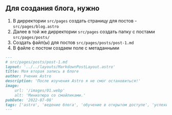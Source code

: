## Для создания блога, нужно

1. В дирректории `src/pages` создать страницу для постов - `src/pages/blog.astro`
2. Далее в той же дирректории `src/pages` создать папку с постами `src/pages/posts/`
3. Создать файл(ы) для постов `src/pages/posts/post-1.md`
4. В файле с постом создаем поле с метаданными

```md
---
# src/pages/posts/post-1.md
layout: '../../layouts/MarkdownPostLayout.astro'
title: Моя вторая запись в блоге
author: Ученик Astro
description: 'После изучения Astro я не смог остановиться!'
image:
    url: '/images/01.webp'
    alt: 'Миниатюра со смайликами.'
pubDate: '2022-07-08'
tags: ['astro', 'ведение блога', 'обучение в открытом доступе', 'успехи']
---
```
